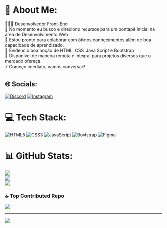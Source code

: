 # 💫 About Me:
👨🏻‍💻 Desenvolvedor Front-End<br>📂 No momento eu busco e direciono recursos para um pontapé inicial na área de Desenvolvimento Web<br>🤝 Estou pronto para colaborar com ótimos conhecimentos além de boa capacidade de aprendizado.<br>🌱 Evidencio boa noção de HTML, CSS, Java Script e Bootstrap<br>💬 Disponível de maneira remota e integral para projetos diversos que o mercado ofereça.<br>⚡ Começo imediato, vamos conversar!!


## 🌐 Socials:
[![Discord](https://img.shields.io/badge/Discord-%237289DA.svg?logo=discord&logoColor=white)](https://discord.gg/@Luccarele) [![Instagram](https://img.shields.io/badge/Instagram-%23E4405F.svg?logo=Instagram&logoColor=white)](https://instagram.com/https://instagram.com/dev.trekkers?utm_source=qr&igshid=MzNlNGNkZWQ4Mg%3D%3D) 

# 💻 Tech Stack:
![HTML5](https://img.shields.io/badge/html5-%23E34F26.svg?style=for-the-badge&logo=html5&logoColor=white) ![CSS3](https://img.shields.io/badge/css3-%231572B6.svg?style=for-the-badge&logo=css3&logoColor=white) ![JavaScript](https://img.shields.io/badge/javascript-%23323330.svg?style=for-the-badge&logo=javascript&logoColor=%23F7DF1E) ![Bootstrap](https://img.shields.io/badge/bootstrap-%23563D7C.svg?style=for-the-badge&logo=bootstrap&logoColor=white) 	![Figma](https://img.shields.io/badge/figma-%23F24E1E.svg?style=for-the-badge&logo=figma&logoColor=white)
# 📊 GitHub Stats:
![](https://github-readme-stats.vercel.app/api?username=Luccarele&theme=vision-friendly-dark&hide_border=false&include_all_commits=false&count_private=false)<br/>
![](https://github-readme-streak-stats.herokuapp.com/?user=Luccarele&theme=vision-friendly-dark&hide_border=false)<br/>
![](https://github-readme-stats.vercel.app/api/top-langs/?username=Luccarele&theme=vision-friendly-dark&hide_border=false&include_all_commits=false&count_private=false&layout=compact)

### 🔝 Top Contributed Repo
![](https://github-contributor-stats.vercel.app/api?username=Luccarele&limit=5&theme=dark&combine_all_yearly_contributions=true)

---
[![](https://visitcount.itsvg.in/api?id=Luccarele&icon=0&color=0)](https://visitcount.itsvg.in)

<!-- Proudly created with GPRM ( https://gprm.itsvg.in ) -->
